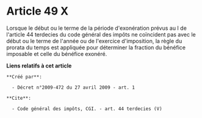 # Article 49 X

Lorsque le début ou le terme de la période d'exonération prévus au I de l'article 44 terdecies du code général des impôts ne
coïncident pas avec le début ou le terme de l'année ou de l'exercice d'imposition, la règle du prorata du temps est appliquée
pour déterminer la fraction du bénéfice imposable et celle du bénéfice exonéré.

**Liens relatifs à cet article**

	**Créé par**:

	  - Décret n°2009-472 du 27 avril 2009 - art. 1

	**Cite**:

	  - Code général des impôts, CGI. - art. 44 terdecies (V)
